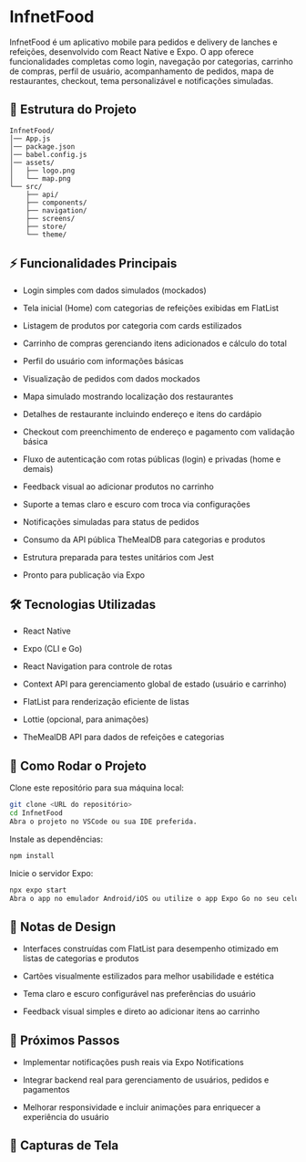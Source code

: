 # InfnetFood

InfnetFood é um aplicativo mobile para pedidos e delivery de lanches e refeições, desenvolvido com React Native e Expo. O app oferece funcionalidades completas como login, navegação por categorias, carrinho de compras, perfil de usuário, acompanhamento de pedidos, mapa de restaurantes, checkout, tema personalizável e notificações simuladas.

## 📁 Estrutura do Projeto
```text
InfnetFood/
│── App.js
│── package.json
│── babel.config.js
│── assets/
│   ├── logo.png
│   └── map.png
└── src/
    ├── api/               
    ├── components/        
    ├── navigation/        
    ├── screens/           
    ├── store/             
    └── theme/             
```


## ⚡ Funcionalidades Principais
- Login simples com dados simulados (mockados)

- Tela inicial (Home) com categorias de refeições exibidas em FlatList

- Listagem de produtos por categoria com cards estilizados

- Carrinho de compras gerenciando itens adicionados e cálculo do total

- Perfil do usuário com informações básicas

- Visualização de pedidos com dados mockados

- Mapa simulado mostrando localização dos restaurantes

- Detalhes de restaurante incluindo endereço e itens do cardápio

- Checkout com preenchimento de endereço e pagamento com validação básica

- Fluxo de autenticação com rotas públicas (login) e privadas (home e demais)

- Feedback visual ao adicionar produtos no carrinho

- Suporte a temas claro e escuro com troca via configurações

- Notificações simuladas para status de pedidos

- Consumo da API pública TheMealDB para categorias e produtos

- Estrutura preparada para testes unitários com Jest

- Pronto para publicação via Expo

## 🛠️ Tecnologias Utilizadas
- React Native

- Expo (CLI e Go)

- React Navigation para controle de rotas

- Context API para gerenciamento global de estado (usuário e carrinho)

- FlatList para renderização eficiente de listas

- Lottie (opcional, para animações)

- TheMealDB API para dados de refeições e categorias

## 🚀 Como Rodar o Projeto
Clone este repositório para sua máquina local:

```bash
git clone <URL do repositório>
cd InfnetFood
Abra o projeto no VSCode ou sua IDE preferida.
```

Instale as dependências:

```bash
npm install
```
Inicie o servidor Expo:

```bash
npx expo start
Abra o app no emulador Android/iOS ou utilize o app Expo Go no seu celular para escanear o QR code exibido.
```

## 🎨 Notas de Design
- Interfaces construídas com FlatList para desempenho otimizado em listas de categorias e produtos

- Cartões visualmente estilizados para melhor usabilidade e estética

- Tema claro e escuro configurável nas preferências do usuário

- Feedback visual simples e direto ao adicionar itens ao carrinho

## 📌 Próximos Passos
- Implementar notificações push reais via Expo Notifications

- Integrar backend real para gerenciamento de usuários, pedidos e pagamentos

- Melhorar responsividade e incluir animações para enriquecer a experiência do usuário

## 📸 Capturas de Tela
